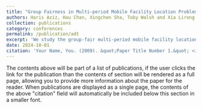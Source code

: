 ```yaml
---
title: "Group Fairness in Multi-period Mobile Facility Location Problems"
authors: Haris Aziz, Hau Chan, Xingchen Sha, Toby Walsh and Xia Lirong
collection: publications
category: conferences
permalink: /publication/adt
excerpt: 'We study the group-fair multi-period mobile facility location problems in offline and online settings, where agents from different groups are located on a real line and arrive in different periods with complete and no arrival information of the agents, respectively. '
date: 2024-10-01
citation: 'Your Name, You. (2009). &quot;Paper Title Number 1.&quot; <i>Journal 1</i>. 1(1).'
---
```


The contents above will be part of a list of publications, if the user clicks the link for the publication than the contents of section will be rendered as a full page, allowing you to provide more information about the paper for the reader. When publications are displayed as a single page, the contents of the above "citation" field will automatically be included below this section in a smaller font.



